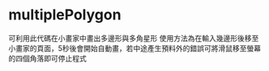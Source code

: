 # multiplePolygon

可利用此代碼在小畫家中畫出多邊形與多角星形
使用方法為在輸入幾邊形後移至小畫家的頁面，5秒後會開始自動畫，若中途產生預料外的錯誤可將滑鼠移至螢幕的四個角落即可停止程式
